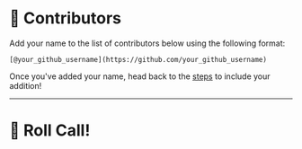 # 💪 Contributors
Add your name to the list of contributors below using the following format:

```
[@your_github_username](https://github.com/your_github_username)
```

Once you've added your name, head back to the [steps](./README.md) to include your addition! 

---

# 📢 Roll Call!